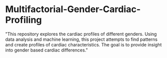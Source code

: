 # Multifactorial-Gender-Cardiac-Profiling
"This repository explores the cardiac profiles of different genders. Using data analysis and machine learning, this project attempts to find patterns and create profiles of cardiac characteristics. The goal is to provide insight into gender based cardiac differences."
